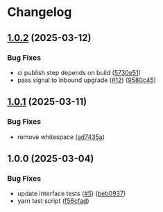 # Changelog

## [1.0.2](https://github.com/ChainSafe/js-libp2p-quic/compare/v1.0.1...v1.0.2) (2025-03-12)


### Bug Fixes

* ci publish step depends on build ([5730e51](https://github.com/ChainSafe/js-libp2p-quic/commit/5730e516e7b88579b7f04a4486090cd41172b612))
* pass signal to inbound upgrade ([#12](https://github.com/ChainSafe/js-libp2p-quic/issues/12)) ([9580c45](https://github.com/ChainSafe/js-libp2p-quic/commit/9580c45c9c056793abe1c0f415e9dbad32e9a7ed))

## [1.0.1](https://github.com/ChainSafe/js-libp2p-quic/compare/v1.0.0...v1.0.1) (2025-03-11)


### Bug Fixes

* remove whitespace ([ad7435a](https://github.com/ChainSafe/js-libp2p-quic/commit/ad7435aa65f3abd4a574dce5ce568726e7fef545))

## 1.0.0 (2025-03-04)


### Bug Fixes

* update interface tests ([#5](https://github.com/ChainSafe/js-libp2p-quic/issues/5)) ([beb0937](https://github.com/ChainSafe/js-libp2p-quic/commit/beb0937fc5f0bd4ea6d8c63ed76d441774c22226))
* yarn test script ([f56cfad](https://github.com/ChainSafe/js-libp2p-quic/commit/f56cfad495821d6f1c56d857a98a36ddab2c07cd))
